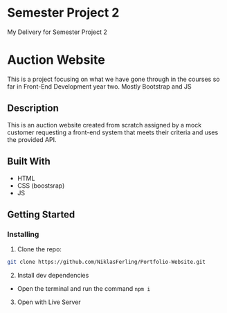 # Semester Project 2
My Delivery for Semester Project 2

# Auction Website

This is a project focusing on what we have gone through in the courses so far in Front-End Development year two. Mostly Bootstrap and JS

## Description

This is an auction website created from scratch assigned by a mock customer requesting a front-end system that meets their criteria and uses the provided API.

## Built With

- HTML
- CSS (boostsrap)
- JS

## Getting Started

### Installing

1. Clone the repo:

```bash
git clone https://github.com/NiklasFerling/Portfolio-Website.git
```

2. Install dev dependencies

 - Open the terminal and run the command ```npm i```

3. Open with Live Server


